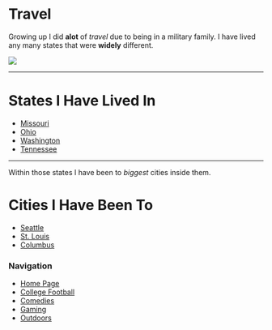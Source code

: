 # **Travel**
Growing up I did **alot** of *travel* due to being in a military family. I have lived any many states that were **widely** different.

![](https://handluggageonly.co.uk/wp-content/uploads/2017/01/Map-of-USA.jpg)

___
# States I Have Lived In
- [Missouri](https://en.wikipedia.org/wiki/Missouri)
- [Ohio](https://en.wikipedia.org/wiki/Ohio)
- [Washington](https://en.wikipedia.org/wiki/Washington_(state))
- [Tennessee](https://en.wikipedia.org/wiki/Tennessee)

___
Within those states I have been to *biggest* cities inside them.
# Cities I Have Been To
- [Seattle](https://visitseattle.org/)
- [St. Louis](https://en.wikipedia.org/wiki/St._Louis)
- [Columbus](https://en.wikipedia.org/wiki/Columbus,_Ohio)

### Navigation
- [Home Page](https://noahkirsch20.github.io/FinalProject/)
- [College Football](https://noahkirsch20.github.io/College-Football/)
- [Comedies](https://noahkirsch20.github.io/Comedies/)
- [Gaming](https://noahkirsch20.github.io/Gaming/)
- [Outdoors](https://noahkirsch20.github.io/Outdoor/)

